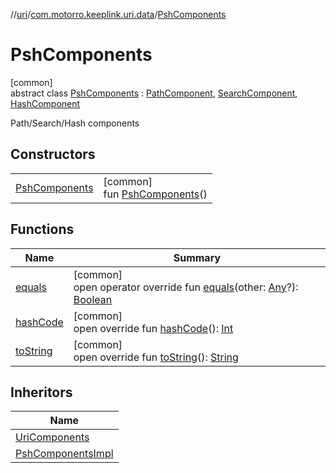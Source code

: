//[uri](../../../index.md)/[com.motorro.keeplink.uri.data](../index.md)/[PshComponents](index.md)

# PshComponents

[common]\
abstract class [PshComponents](index.md) : [PathComponent](../-path-component/index.md), [SearchComponent](../-search-component/index.md), [HashComponent](../-hash-component/index.md)

Path/Search/Hash components

## Constructors

| | |
|---|---|
| [PshComponents](-psh-components.md) | [common]<br>fun [PshComponents](-psh-components.md)() |

## Functions

| Name | Summary |
|---|---|
| [equals](equals.md) | [common]<br>open operator override fun [equals](equals.md)(other: [Any](https://kotlinlang.org/api/latest/jvm/stdlib/kotlin/-any/index.html)?): [Boolean](https://kotlinlang.org/api/latest/jvm/stdlib/kotlin/-boolean/index.html) |
| [hashCode](hash-code.md) | [common]<br>open override fun [hashCode](hash-code.md)(): [Int](https://kotlinlang.org/api/latest/jvm/stdlib/kotlin/-int/index.html) |
| [toString](to-string.md) | [common]<br>open override fun [toString](to-string.md)(): [String](https://kotlinlang.org/api/latest/jvm/stdlib/kotlin/-string/index.html) |

## Inheritors

| Name |
|---|
| [UriComponents](../../com.motorro.keeplink.uri/-uri-components/index.md) |
| [PshComponentsImpl](../-psh-components-impl/index.md) |
